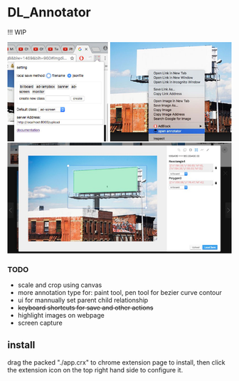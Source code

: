 DL_Annotator
========
!!! WIP

![screen shot](screenshot.jpg)
![screen shot](screenshot1.jpg)

### TODO
 - scale and crop using canvas
 - more annotation type for: paint tool, pen tool for bezier curve contour
 - ui for mannually set parent child relationship
 - ~~keyboard shortcuts for save and other actions~~
 - highlight images on webpage
 - screen capture

## install
drag the packed "./app.crx" to chrome extension page to install, then click the extension icon on the top right hand side to configure it.